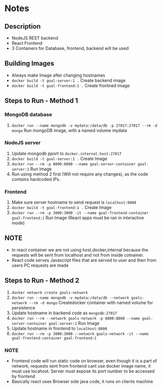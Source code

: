 # Notes

## Description

- NodeJS REST backend
- React Frontend
- 3 Containers for Database, frontend, backend will be used

## Building Images

- Always make Image after changing hostnames
- `docker build -t goal-server:1 .` Create backend image
- `docker build -t goal-frontend:1 .` Create frontned image

## Steps to Run - Method 1

### MongoDB database

1. `docker run --name mongodb -v mydata:/data/db -p 27017:27017 --rm -d mongo` Run mongoDB image, with a named volume mydata

### NodeJS server

1. Update mongodb pport to `docker.internal.host:27017`
2. `docker build -t goal-server:1 .` Create Image
3. `docker run --rm -p 8000:8000 --name goal-server-container goal-server:1` Run Image
4. Run using method 2 first (Will not require any changes), as the code contains hardcoded IPs.

### Frontend

1. Make sure server hostname to send request is `localhost:8000`
1. `docker build -t goal-frontend:1 .` Create Image
2. `docker run --rm -p 3000:3000 -it --name goal-frontend-container goal-frontend:1` Run Image (React apps must be ran in interactive mode)

## NOTE
- In react container we are not using host.docker,internal because the requests will be sent from localhost and not from inside cotnainer.
- React code serves Javascript files that are served to user and then from users PC requests are made

## Steps to Run - Method 2

1. `docker network create goals-network`
2. `docker run --name mongodb -v mydata:/data/db --network goals-network --rm -d mongo` Createdocker container with named volume for persistence
3. Update hostname in backend code as `mongodb:27017`
4. `docker run --rm --network goals-network -p 8000:8000 --name goal-server-container goal-server:1` Run Image
5. Update hostname in frontend to `localhost:8000`
6. `docker run --rm -p 3000:3000 --network goals-network -it --name goal-frontend-container goal-frontend:1`

### NOTE
- Frontend code will run static code on browser, even though it is a part of network, requests sent from frontend cant use docker image name, it must use locahost. Server must expose its port number to be accessed by frontend
- Basically react uses Browser side java code, it runs on clients machine